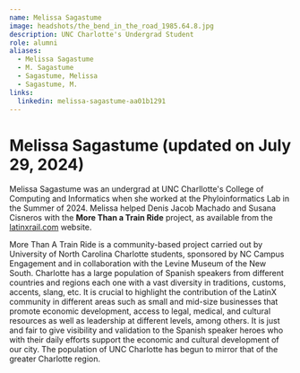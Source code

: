 ```yaml
---
name: Melissa Sagastume
image: headshots/the_bend_in_the_road_1985.64.8.jpg
description: UNC Charlotte's Undergrad Student 
role: alumni
aliases: 
  - Melissa Sagastume
  - M. Sagastume
  - Sagastume, Melissa
  - Sagastume, M.
links: 
  linkedin: melissa-sagastume-aa01b1291
---
```


# Melissa Sagastume (updated on July 29, 2024)

Melissa Sagastume was an undergrad at UNC Charllotte's College of Computing and Informatics when she worked at the Phyloinformatics Lab in the Summer of 2024. Melissa helped Denis Jacob Machado and Susana Cisneros with the **More Than a Train Ride** project, as available from the [latinxrail.com](https://cisnerosatcharlotte.github.io/) website.

More Than A Train Ride is a community-based project carried out by University of North Carolina Charlotte students, sponsored by NC Campus Engagement and in collaboration with the Levine Museum of the New South. Charlotte has a large population of Spanish speakers from different countries and regions each one with a vast diversity in traditions, customs, accents, slang, etc. It is crucial to highlight the contribution of the LatinX community in different areas such as small and mid-size businesses that promote economic development, access to legal, medical, and cultural resources as well as leadership at different levels, among others. It is just and fair to give visibility and validation to the Spanish speaker heroes who with their daily efforts support the economic and cultural development of our city. The population of UNC Charlotte has begun to mirror that of the greater Charlotte region.
